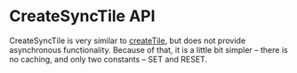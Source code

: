 # CreateSyncTile API

CreateSyncTile is very similar to [createTile](./createTile.md), but does not provide asynchronous functionality. Because of that, it is a little bit simpler – there is no caching, and only two constants – SET and RESET.